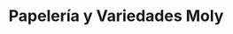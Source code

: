 ---
title: "Papelería y Variedades Moly"
url: /puerto-araujo/papeleria-y-variedades-moly/
shop: Schreibwaren
---